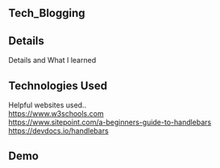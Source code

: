 ## Tech_Blogging

## Details
Details and What I learned

## Technologies Used<br>

Helpful websites used..<br>
https://www.w3schools.com<br>
https://www.sitepoint.com/a-beginners-guide-to-handlebars<br>
https://devdocs.io/handlebars<br>


## Demo<br>



